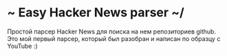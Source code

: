 # \~ Easy Hacker News parser ~/

Простой парсер Hacker News для поиска на нем репозиториев github.
Это мой первый парсер, который был разобран и написан по образцу с YouTube :)
